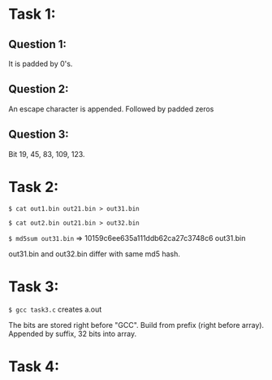 # Task 1:

## Question 1:

It is padded by 0's.

## Question 2:

An escape character is appended. Followed by padded zeros

## Question 3:

Bit 19, 45, 83, 109, 123.

# Task 2:

`$ cat out1.bin out21.bin > out31.bin`

`$ cat out2.bin out21.bin > out32.bin`

`$ md5sum out31.bin` => 10159c6ee635a111ddb62ca27c3748c6 out31.bin

out31.bin and out32.bin differ with same md5 hash.

# Task 3:

`$ gcc task3.c` creates a.out

The bits are stored right before "GCC".
Build from prefix (right before array).
Appended by suffix, 32 bits into array.

# Task 4:
